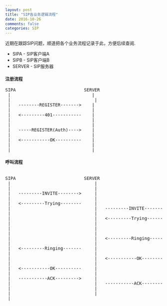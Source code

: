 ```yaml
---
layout: post
title: "SIP各业务逻辑流程"
date: 2016-10-26
comments: false
categories: SIP
---
```


近期在跟踪SIP问题，顺道把各个业务流程记录于此，方便后续查阅.

* SIPA - SIP客户端A
* SIPB - SIP客户端B
* SERVER - SIP服务器

#### 注册流程
<pre>
SIPA                          SERVER
 |                               |
 |								  |
 |   --------REGISTER------->    |
 |                               |
 |   <---------401-----------    |
 |                               |
 |                               |
 |   -----REGISTER(Auth)---->    |
 |                               |
 |   <-----------OK----------    |
 |                               |
 |                               |
</pre>

#### 呼叫流程

<pre>

SIPA                          SERVER                           SIPB
 |								  |	                             |
 |								  |	                             |
 |   ---------INVITE-------->	  |	                             |
 |								  |	                             |
 |	 <---------Trying--------	  |	                             |
 |								  |	  ---------INVITE-------->   |
 |								  |	                             |
 |								  |	  <---------Trying--------   |
 |								  |	                             |
 |								  |	                             |
 |								  |	                             |
 |								  |	  <---------Ringing-------   |
 |								  |	                             |
 |	 <---------Ringing-------  	  |	                             |
 |								  |	                             |
 |								  |	  <-----------OK----------   |
 |								  |	                             |
 |	 <-----------OK----------	  |	                             |
 |								  |	                             |
 |	 -----------ACK---------> 	  |	                             |
 |								  |	  -----------ACK--------->   |
 |								  |	                             |
 |								  |	                             |
 |
</pre>